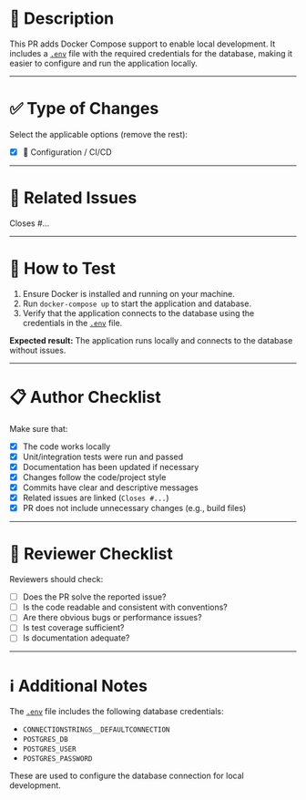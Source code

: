 # 📌 Description
This PR adds Docker Compose support to enable local development. It includes a [`.env`](.env ) file with the required credentials for the database, making it easier to configure and run the application locally.

---

# ✅ Type of Changes
Select the applicable options (remove the rest):

- [x] 🔧 Configuration / CI/CD

---

# 🔗 Related Issues
Closes #...

---

# 🧪 How to Test
1. Ensure Docker is installed and running on your machine.
2. Run `docker-compose up` to start the application and database.
3. Verify that the application connects to the database using the credentials in the [`.env`](.env ) file.

**Expected result:** The application runs locally and connects to the database without issues.

---

# 📋 Author Checklist
Make sure that:
- [x] The code works locally
- [x] Unit/integration tests were run and passed
- [x] Documentation has been updated if necessary
- [x] Changes follow the code/project style
- [x] Commits have clear and descriptive messages
- [x] Related issues are linked (`Closes #...`)
- [x] PR does not include unnecessary changes (e.g., build files)

---

# 👀 Reviewer Checklist
Reviewers should check:
- [ ] Does the PR solve the reported issue?
- [ ] Is the code readable and consistent with conventions?
- [ ] Are there obvious bugs or performance issues?
- [ ] Is test coverage sufficient?
- [ ] Is documentation adequate?

---

# ℹ️ Additional Notes
The [`.env`](.env ) file includes the following database credentials:
- `CONNECTIONSTRINGS__DEFAULTCONNECTION`
- `POSTGRES_DB`
- `POSTGRES_USER`
- `POSTGRES_PASSWORD`

These are used to configure the database connection for local development.